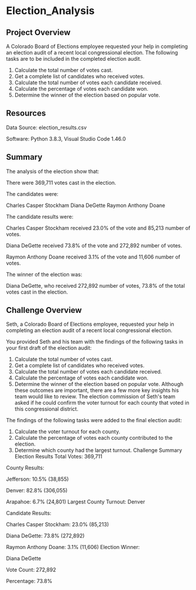 # Election_Analysis


## Project Overview
A Colorado Board of Elections employee requested your help in completing an election audit of a recent local congressional election. The following tasks are to be included in the completed election audit.

1. Calculate the total number of votes cast. 
2. Get a complete list of candidates who received votes. 
3. Calculate the total number of votes each candidate received. 
4. Calculate the percentage of votes each candidate won. 
5. Determine the winner of the election based on popular vote. 
## Resources
Data Source: election_results.csv

Software: Python 3.8.3, Visual Studio Code 1.46.0

## Summary
The analysis of the election show that:

There were 369,711 votes cast in the election.

The candidates were:

Charles Casper Stockham
Diana DeGette
Raymon Anthony Doane

The candidate results were:

Charles Casper Stockham received 23.0% of the vote and 85,213 number of votes.

Diana DeGette received 73.8% of the vote and 272,892 number of votes.

Raymon Anthony Doane received 3.1% of the vote and 11,606 number of votes.

The winner of the election was:

Diana DeGette, who received 272,892 number of votes, 73.8% of the total votes cast in the election.

## Challenge Overview
Seth, a Colorado Board of Elections employee, requested your help in completing an election audit of a recent local congressional election.

You provided Seth and his team with the findings of the following tasks in your first draft of the election audit:

1. Calculate the total number of votes cast. 
2. Get a complete list of candidates who received votes. 
3. Calculate the total number of votes each candidate received. 
4. Calculate the percentage of votes each candidate won. 
5. Determine the winner of the election based on popular vote.
Although these outcomes are important, there are a few more key insights his team would like to review. The election commission of Seth's team asked if he could confirm the voter turnout for each county that voted in this congressional district.

The findings of the following tasks were added to the final election audit:

1. Calculate the voter turnout for each county.
2. Calculate the percentage of votes each county contributed to the election.
3. Determine which county had the largest turnout.
Challenge Summary
Election Results
Total Votes: 369,711

 County Results:

Jefferson: 10.5% (38,855)

Denver: 82.8% (306,055)

Arapahoe: 6.7% (24,801)
Largest County Turnout: Denver

Candidate Results:

Charles Casper Stockham: 23.0% (85,213)

Diana DeGette: 73.8% (272,892)

Raymon Anthony Doane: 3.1% (11,606)
Election Winner:

Diana DeGette

Vote Count: 272,892

Percentage: 73.8%
